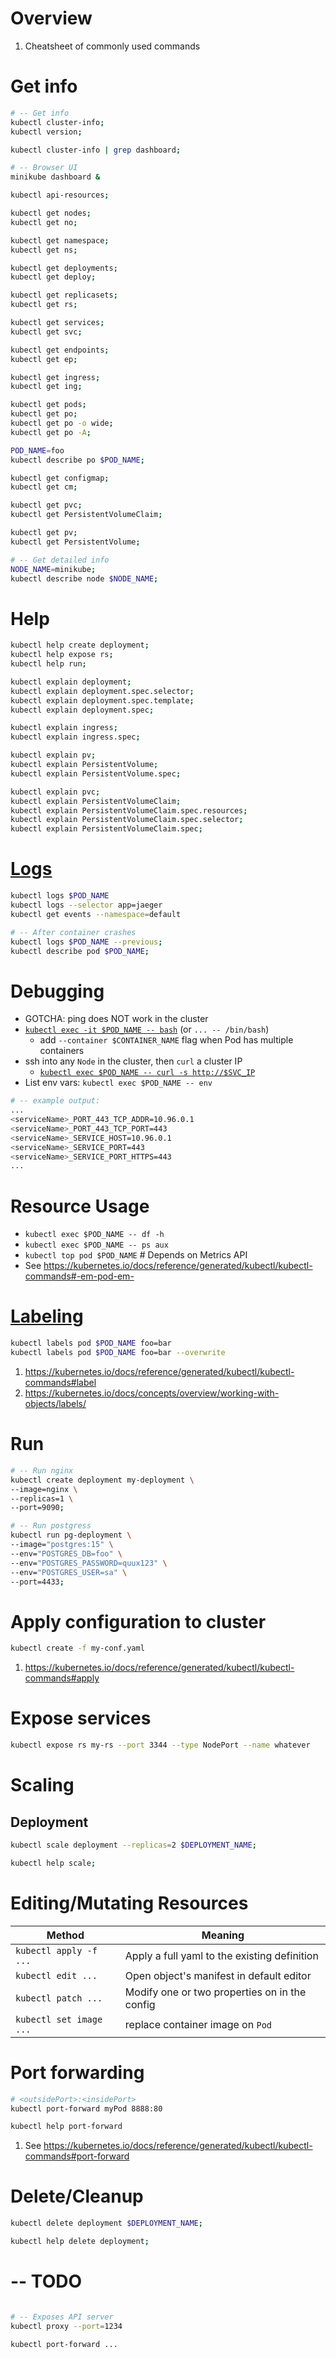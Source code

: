 # Overview
1. Cheatsheet of commonly used commands


# Get info
```sh
# -- Get info
kubectl cluster-info;
kubectl version;

kubectl cluster-info | grep dashboard;

# -- Browser UI
minikube dashboard &

kubectl api-resources;

kubectl get nodes;
kubectl get no;

kubectl get namespace;
kubectl get ns;

kubectl get deployments;
kubectl get deploy;

kubectl get replicasets;
kubectl get rs;

kubectl get services;
kubectl get svc;

kubectl get endpoints;
kubectl get ep;

kubectl get ingress;
kubectl get ing;

kubectl get pods;
kubectl get po;
kubectl get po -o wide;
kubectl get po -A;

POD_NAME=foo
kubectl describe po $POD_NAME;

kubectl get configmap;
kubectl get cm;

kubectl get pvc;
kubectl get PersistentVolumeClaim;

kubectl get pv;
kubectl get PersistentVolume;

# -- Get detailed info
NODE_NAME=minikube;
kubectl describe node $NODE_NAME;
```


# Help
```sh
kubectl help create deployment;
kubectl help expose rs;
kubectl help run;

kubectl explain deployment;
kubectl explain deployment.spec.selector;
kubectl explain deployment.spec.template;
kubectl explain deployment.spec;

kubectl explain ingress;
kubectl explain ingress.spec;

kubectl explain pv;
kubectl explain PersistentVolume;
kubectl explain PersistentVolume.spec;

kubectl explain pvc;
kubectl explain PersistentVolumeClaim;
kubectl explain PersistentVolumeClaim.spec.resources;
kubectl explain PersistentVolumeClaim.spec.selector;
kubectl explain PersistentVolumeClaim.spec;
```


# [Logs](https://kubernetes.io/docs/reference/generated/kubectl/kubectl-commands#logs)
```sh
kubectl logs $POD_NAME
kubectl logs --selector app=jaeger
kubectl get events --namespace=default

# -- After container crashes
kubectl logs $POD_NAME --previous;
kubectl describe pod $POD_NAME;
```


# Debugging
- GOTCHA: ping does NOT work in the cluster
- [`kubectl exec -it $POD_NAME -- bash`](https://kubernetes.io/docs/reference/generated/kubectl/kubectl-commands#exec) (or `... -- /bin/bash`)
    - add `--container $CONTAINER_NAME` flag when Pod has multiple containers
- ssh into any `Node` in the cluster, then `curl` a cluster IP
    - [`kubectl exec $POD_NAME -- curl -s http://$SVC_IP`](https://kubernetes.io/docs/reference/generated/kubectl/kubectl-commands#exec)
- List env vars: `kubectl exec $POD_NAME -- env`
```sh
# -- example output:
...
<serviceName>_PORT_443_TCP_ADDR=10.96.0.1
<serviceName>_PORT_443_TCP_PORT=443
<serviceName>_SERVICE_HOST=10.96.0.1
<serviceName>_SERVICE_PORT=443
<serviceName>_SERVICE_PORT_HTTPS=443
...
```


# Resource Usage
- `kubectl exec $POD_NAME -- df -h`
- `kubectl exec $POD_NAME -- ps aux`
- `kubectl top pod $POD_NAME`  # Depends on Metrics API
- See https://kubernetes.io/docs/reference/generated/kubectl/kubectl-commands#-em-pod-em-


# [Labeling](https://kubernetes.io/docs/concepts/overview/working-with-objects/labels/)
```sh
kubectl labels pod $POD_NAME foo=bar
kubectl labels pod $POD_NAME foo=bar --overwrite
```
1. https://kubernetes.io/docs/reference/generated/kubectl/kubectl-commands#label
1. https://kubernetes.io/docs/concepts/overview/working-with-objects/labels/


# Run
```bash
# -- Run nginx
kubectl create deployment my-deployment \
--image=nginx \
--replicas=1 \
--port=9090;

# -- Run postgress
kubectl run pg-deployment \
--image="postgres:15" \
--env="POSTGRES_DB=foo" \
--env="POSTGRES_PASSWORD=quux123" \
--env="POSTGRES_USER=sa" \
--port=4433;
```


# Apply configuration to cluster
```sh
kubectl create -f my-conf.yaml
```
1. https://kubernetes.io/docs/reference/generated/kubectl/kubectl-commands#apply


# Expose services
```sh
kubectl expose rs my-rs --port 3344 --type NodePort --name whatever
```


# Scaling

## Deployment
```sh
kubectl scale deployment --replicas=2 $DEPLOYMENT_NAME;

kubectl help scale;
```


# Editing/Mutating Resources
|Method|Meaning|
|---|---|
|`kubectl apply -f ...`|Apply a full yaml to the existing definition|
|`kubectl edit ...`|Open object's manifest in default editor|
|`kubectl patch ...`|Modify one or two properties on in the config|
|`kubectl set image ...`|replace container image on `Pod`|


# Port forwarding
```sh
# <outsidePort>:<insidePort>
kubectl port-forward myPod 8888:80

kubectl help port-forward
```
1. See https://kubernetes.io/docs/reference/generated/kubectl/kubectl-commands#port-forward



# Delete/Cleanup
```sh
kubectl delete deployment $DEPLOYMENT_NAME;

kubectl help delete deployment;
```


# -- TODO
```sh

# -- Exposes API server
kubectl proxy --port=1234

kubectl port-forward ...

```
